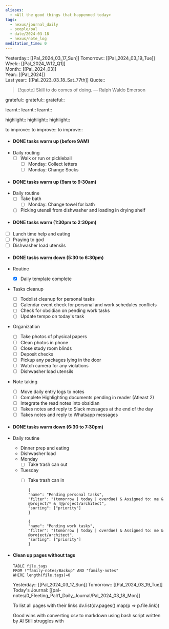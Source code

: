 ```yaml
---
aliases:
  - <All the good things that happenned today>
tags:
  - nexus/journal_daily
  - people/pal
  - date/2024-03-18
  - nexus/note_log
meditation_time: 0
---
```


Yesterday:: [[Pal_2024_03_17_Sun]] 
Tomorrow:: [[Pal_2024_03_19_Tue]]  
Week:: [[Pal_2024_W12_Q1]]  
Month:: [[Pal_2024_03]]  
Year::  [[Pal_2024]]  
Last year::  [[Pal_2023_03_18_Sat_77th]] 
Quote::  
> [!quote] Skill to do comes of doing.
> — Ralph Waldo Emerson


grateful::
grateful::
grateful::

learnt::
learnt:: 
learnt:: 

highlight::
highlight::
highlight::

to improve::
to improve::
to improve::

- #### DONE tasks warm up (before 9AM)
- Daily routing
	- [ ] Walk or run or pickleball
		- [ ] Monday: Collect letters
		- [ ] Monday: Change Socks
- #### DONE tasks warm up (9am to 9:30am)
- Daily routine
	- [ ] Take bath
		- [ ] Monday: Change towel for bath
	- [ ] Picking utensil from dishwasher and loading in drying shelf
- #### DONE tasks warm (1:30pm to 2:30pm)
- [ ] Lunch time help and eating
- [ ] Praying to god
- [ ] Dishwasher load utensils
- #### DONE tasks warm down (5:30 to 6:30pm)
- Routine
	- [x] Daily template complete
- Tasks cleanup
	- [ ] Todolist cleanup for personal tasks
	- [ ] Calendar event check for personal and work schedules conflicts
	- [ ] Check for obsidian on pending work tasks
	- [ ] Update tempo on today's task
- Organization
	- [ ] Take photos of physical papers
	- [ ] Clean photos in phone
	- [ ] Close study room blinds
	- [ ] Deposit checks
	- [ ] Pickup any packages lying in the door
	- [ ] Watch camera for any violations
	- [ ] Dishwasher load utensils
- Note taking
	- [ ] Move daily entry logs to notes
	- [ ] Complete Highlighting documents pending in reader (Atleast 2)
	- [ ] Integrate the read notes into obsidian
	- [ ] Takes notes and reply to Slack messages at the end of the day
	- [ ] Takes notes and reply to Whatsapp messages
- #### DONE tasks warm down (6:30 to 7:30pm)
- Daily routine
	- Dinner prep and eating
	- Dishwasher load
	- Monday
		- [ ] Take trash can out
	- Tuesday
		- [ ] Take trash can in 
		  
		  ```todoist
		  {
		  "name": "Pending personal tasks",
		  "filter": "(tomorrow | today | overdue) & Assigned to: me & @project/* & !@project/architect",
		  "sorting": ["priority"]
		  }
		  ```
		  
		  ```todoist
		  {
		  "name": "Pending work tasks",
		  "filter": "(tomorrow | today | overdue) & Assigned to: me &  @project/architect",
		  "sorting": ["priority"]
		  }
		  ```
- #### Clean up pages without tags
  ```dataview
  TABLE file.tags
  FROM !"family-notes/Backup" AND "family-notes"
  WHERE length(file.tags)=0
  ```
  
  
  
  Yesterday:: [[Pal_2024_03_17_Sun]] 
  Tomorrow:: [[Pal_2024_03_19_Tue]]  
  Today's Journal: [[pal-notes/0_Fleeting_Pal/1_Daily_Journal/Pal_2024_03_18_Mon]] 
  
  To list all pages with their links
  dv.list(dv.pages().map(p => p.file.link))
  
  Good wins with converting csv to markdown using bash script written by AI 
  Still struggles with 
  ```dataviewjs
  
  ```
